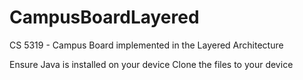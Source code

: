 # CampusBoardLayered
CS 5319 - Campus Board implemented in the Layered Architecture

Ensure Java is installed on your device
Clone the files to your device 

